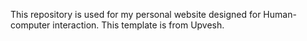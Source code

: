This repository is used for my personal website designed for Human-computer interaction. This template is from Upvesh.


